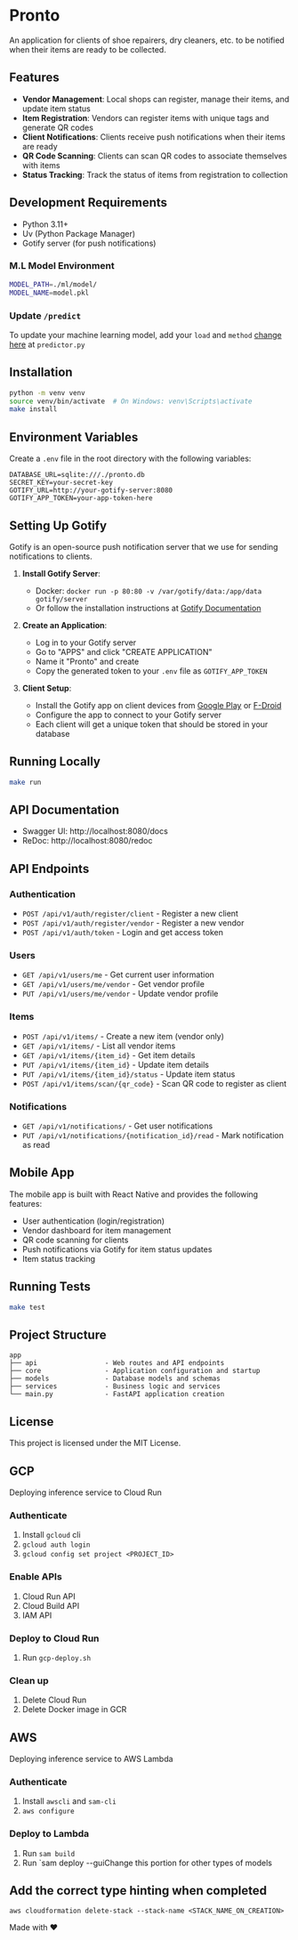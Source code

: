 # Pronto

An application for clients of shoe repairers, dry cleaners, etc. to be notified when their items are ready to be collected.

## Features

- **Vendor Management**: Local shops can register, manage their items, and update item status
- **Item Registration**: Vendors can register items with unique tags and generate QR codes
- **Client Notifications**: Clients receive push notifications when their items are ready
- **QR Code Scanning**: Clients can scan QR codes to associate themselves with items
- **Status Tracking**: Track the status of items from registration to collection

## Development Requirements

- Python 3.11+
- Uv (Python Package Manager)
- Gotify server (for push notifications)

### M.L Model Environment

```sh
MODEL_PATH=./ml/model/
MODEL_NAME=model.pkl
```

### Update `/predict`

To update your machine learning model, add your `load` and `method` [change here](app/api/routes/predictor.py#L19) at `predictor.py`

## Installation

```sh
python -m venv venv
source venv/bin/activate  # On Windows: venv\Scripts\activate
make install
```

## Environment Variables

Create a `.env` file in the root directory with the following variables:

```
DATABASE_URL=sqlite:///./pronto.db
SECRET_KEY=your-secret-key
GOTIFY_URL=http://your-gotify-server:8080
GOTIFY_APP_TOKEN=your-app-token-here
```

## Setting Up Gotify

Gotify is an open-source push notification server that we use for sending notifications to clients.

1. **Install Gotify Server**:
   - Docker: `docker run -p 80:80 -v /var/gotify/data:/app/data gotify/server`
   - Or follow the installation instructions at [Gotify Documentation](https://gotify.net/docs/)

2. **Create an Application**:
   - Log in to your Gotify server
   - Go to "APPS" and click "CREATE APPLICATION"
   - Name it "Pronto" and create
   - Copy the generated token to your `.env` file as `GOTIFY_APP_TOKEN`

3. **Client Setup**:
   - Install the Gotify app on client devices from [Google Play](https://play.google.com/store/apps/details?id=com.github.gotify) or [F-Droid](https://f-droid.org/packages/com.github.gotify/)
   - Configure the app to connect to your Gotify server
   - Each client will get a unique token that should be stored in your database

## Running Locally

```sh
make run
```

## API Documentation

- Swagger UI: http://localhost:8080/docs
- ReDoc: http://localhost:8080/redoc

## API Endpoints

### Authentication
- `POST /api/v1/auth/register/client` - Register a new client
- `POST /api/v1/auth/register/vendor` - Register a new vendor
- `POST /api/v1/auth/token` - Login and get access token

### Users
- `GET /api/v1/users/me` - Get current user information
- `GET /api/v1/users/me/vendor` - Get vendor profile
- `PUT /api/v1/users/me/vendor` - Update vendor profile

### Items
- `POST /api/v1/items/` - Create a new item (vendor only)
- `GET /api/v1/items/` - List all vendor items
- `GET /api/v1/items/{item_id}` - Get item details
- `PUT /api/v1/items/{item_id}` - Update item details
- `PUT /api/v1/items/{item_id}/status` - Update item status
- `POST /api/v1/items/scan/{qr_code}` - Scan QR code to register as client

### Notifications
- `GET /api/v1/notifications/` - Get user notifications
- `PUT /api/v1/notifications/{notification_id}/read` - Mark notification as read

## Mobile App

The mobile app is built with React Native and provides the following features:

- User authentication (login/registration)
- Vendor dashboard for item management
- QR code scanning for clients
- Push notifications via Gotify for item status updates
- Item status tracking

## Running Tests

```sh
make test
```

## Project Structure

```
app
├── api                 - Web routes and API endpoints
├── core                - Application configuration and startup
├── models              - Database models and schemas
├── services            - Business logic and services
└── main.py             - FastAPI application creation
```

## License

This project is licensed under the MIT License.

## GCP

Deploying inference service to Cloud Run

### Authenticate

1. Install `gcloud` cli
2. `gcloud auth login`
3. `gcloud config set project <PROJECT_ID>`

### Enable APIs

1. Cloud Run API
2. Cloud Build API
3. IAM API

### Deploy to Cloud Run

1. Run `gcp-deploy.sh`

### Clean up

1. Delete Cloud Run
2. Delete Docker image in GCR

## AWS

Deploying inference service to AWS Lambda

### Authenticate

1. Install `awscli` and `sam-cli`
2. `aws configure`

### Deploy to Lambda

1. Run `sam build`
2. Run `sam deploy --guiChange this portion for other types of models

## Add the correct type hinting when completed

`aws cloudformation delete-stack --stack-name <STACK_NAME_ON_CREATION>`

Made with ❤️
